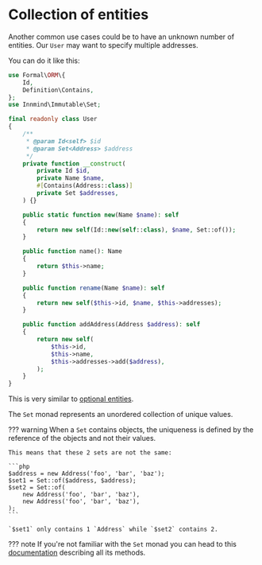 # Collection of entities

Another common use cases could be to have an unknown number of entities. Our `User` may want to specify multiple addresses.

You can do it like this:

```php title="User.php" hl_lines="5 11 16 17 22 32 35-42"
use Formal\ORM\{
    Id,
    Definition\Contains,
};
use Innmind\Immutable\Set;

final readonly class User
{
    /**
     * @param Id<self> $id
     * @param Set<Address> $address
     */
    private function __construct(
        private Id $id,
        private Name $name,
        #[Contains(Address::class)]
        private Set $addresses,
    ) {}

    public static function new(Name $name): self
    {
        return new self(Id::new(self::class), $name, Set::of());
    }

    public function name(): Name
    {
        return $this->name;
    }

    public function rename(Name $name): self
    {
        return new self($this->id, $name, $this->addresses);
    }

    public function addAddress(Address $address): self
    {
        return new self(
            $this->id,
            $this->name,
            $this->addresses->add($address),
        );
    }
}
```

This is very similar to [optional entities](optionals.md).

The `Set` monad represents an unordered collection of unique values.

??? warning
    When a `Set` contains objects, the uniqueness is defined by the reference of the objects and not their values.

    This means that these 2 sets are not the same:

    ```php
    $address = new Address('foo', 'bar', 'baz');
    $set1 = Set::of($address, $address);
    $set2 = Set::of(
        new Address('foo', 'bar', 'baz'),
        new Address('foo', 'bar', 'baz'),
    );
    ```

    `$set1` only contains 1 `Address` while `$set2` contains 2.

??? note
    If you're not familiar with the `Set` monad you can head to this [documentation](http://innmind.github.io/Immutable/structures/set/) describing all its methods.
